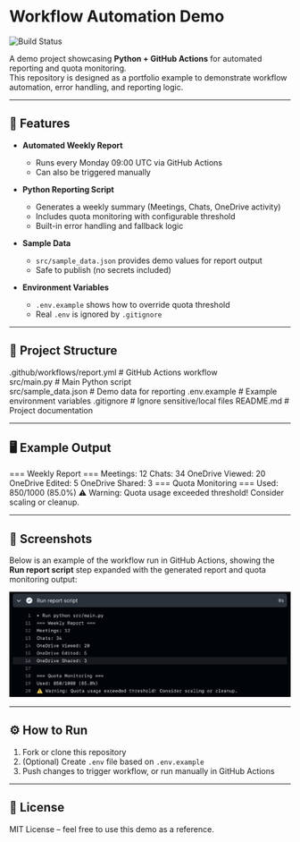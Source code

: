 # Workflow Automation Demo

![Build Status](https://github.com/kcmartin1984/workflow-demo/actions/workflows/report.yml/badge.svg)

A demo project showcasing **Python + GitHub Actions** for automated reporting and quota monitoring.  
This repository is designed as a portfolio example to demonstrate workflow automation, error handling, and reporting logic.

---

## 🚀 Features
- **Automated Weekly Report**  
  - Runs every Monday 09:00 UTC via GitHub Actions  
  - Can also be triggered manually  

- **Python Reporting Script**  
  - Generates a weekly summary (Meetings, Chats, OneDrive activity)  
  - Includes quota monitoring with configurable threshold  
  - Built-in error handling and fallback logic  

- **Sample Data**  
  - `src/sample_data.json` provides demo values for report output  
  - Safe to publish (no secrets included)  

- **Environment Variables**  
  - `.env.example` shows how to override quota threshold  
  - Real `.env` is ignored by `.gitignore`
    
---

## 📂 Project Structure
  .github/workflows/report.yml        # GitHub Actions workflow  
      src/main.py                     # Main Python script  
      src/sample_data.json            # Demo data for reporting 
  .env.example                        # Example environment variables 
  .gitignore                          # Ignore sensitive/local files 
  README.md                           # Project documentation

---

## 🖥️ Example Output

=== Weekly Report === Meetings: 12 Chats: 34 OneDrive Viewed: 20 OneDrive Edited: 5 OneDrive Shared: 3
=== Quota Monitoring === Used: 850/1000 (85.0%) ⚠️ Warning: Quota usage exceeded threshold! Consider scaling or cleanup.

---

## 📸 Screenshots
Below is an example of the workflow run in GitHub Actions, showing the **Run report script** step expanded with the generated report and quota monitoring output:

![Workflow Screenshot](screenshot.jpg)

---

## ⚙️ How to Run
1. Fork or clone this repository  
2. (Optional) Create `.env` file based on `.env.example`  
3. Push changes to trigger workflow, or run manually in GitHub Actions  

---

## 📜 License
MIT License – feel free to use this demo as a reference.
